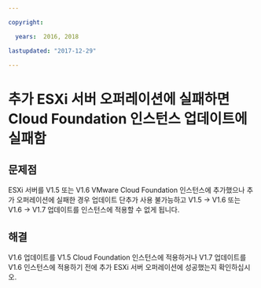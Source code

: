 ```yaml
---

copyright:

  years:  2016, 2018

lastupdated: "2017-12-29"

---
```


# 추가 ESXi 서버 오퍼레이션에 실패하면 Cloud Foundation 인스턴스 업데이트에 실패함

## 문제점

ESXi 서버를 V1.5 또는 V1.6 VMware Cloud Foundation 인스턴스에 추가했으나 추가 오퍼레이션에 실패한 경우 업데이트 단추가 사용 불가능하고 V1.5 -> V1.6 또는 V1.6 -> V1.7 업데이트를 인스턴스에 적용할 수 없게 됩니다.

## 해결

V1.6 업데이트를 V1.5 Cloud Foundation 인스턴스에 적용하거나 V1.7 업데이트를 V1.6 인스턴스에 적용하기 전에 추가 ESXi 서버 오퍼레이션에 성공했는지
확인하십시오.

